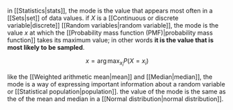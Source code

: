 in [[Statistics|stats]], the mode is the value that appears most often in a [[Sets|set]] of data values. if $X$ is a [[Continuous or discrete variable|discrete]] [[Random variables|random variable]], the mode is the value $x$ at which the [[Probability mass function (PMF)|probability mass function]] takes its maximum value; in other words **it is the value that is most likely to be sampled**.

$$
x=\arg\max_{x_i} P(X = x_i)
$$

like the [[Weighted arithmetic mean|mean]] and [[Median|median]], the mode is a way of expressing important information about a random variable or [[Statistical population|population]]. the value of the mode is the same as the of the mean and median in a [[Normal distribution|normal distribution]].